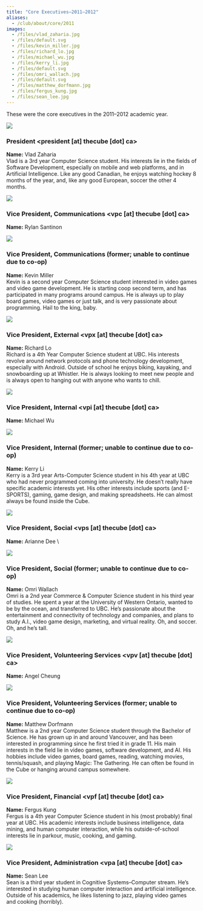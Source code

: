 ```yaml
---
title: "Core Executives—2011–2012"
aliases:
  - /club/about/core/2011
images:
  - /files/vlad_zaharia.jpg
  - /files/default.svg
  - /files/kevin_miller.jpg
  - /files/richard_lo.jpg
  - /files/michael_wu.jpg
  - /files/kerry_li.jpg
  - /files/default.svg
  - /files/omri_wallach.jpg
  - /files/default.svg
  - /files/matthew_dorfmann.jpg
  - /files/fergus_kung.jpg
  - /files/sean_lee.jpg
---
```


These were the core executives in the 2011–2012 academic year.

![](/files/vlad_zaharia.jpg)

### President <president \[at\] thecube \[dot\] ca>

**Name:** Vlad Zaharia \
Vlad is a 3rd year Computer Science student. His interests lie in the fields of Software Development, especially on mobile and web platforms, and in Artificial Intelligence. Like any good Canadian, he enjoys watching hockey 8 months of the year, and, like any good European, soccer the other 4 months.

![](/files/default.svg)

### Vice President, Communications <vpc \[at\] thecube \[dot\] ca>

**Name:** Rylan Santinon

![](/files/kevin_miller.jpg)

### Vice President, Communications (former; unable to continue due to co-op)

**Name:** Kevin Miller \
Kevin is a second year Computer Science student interested in video games and video game development. He is starting coop second term, and has participated in many programs around campus. He is always up to play board games, video games or just talk, and is very passionate about programming. Hail to the king, baby.

![](/files/richard_lo.jpg)

### Vice President, External <vpx \[at\] thecube \[dot\] ca>

**Name:** Richard Lo \
Richard is a 4th Year Computer Science student at UBC. His interests revolve around network protocols and phone technology development, especially with Android. Outside of school he enjoys biking, kayaking, and snowboarding up at Whistler. He is always looking to meet new people and is always open to hanging out with anyone who wants to chill.

![](/files/michael_wu.jpg)

### Vice President, Internal <vpi \[at\] thecube \[dot\] ca>

**Name:** Michael Wu

![](/files/kerry_li.jpg)

### Vice President, Internal (former; unable to continue due to co-op)

**Name:** Kerry Li \
Kerry is a 3rd year Arts-Computer Science student in his 4th year at UBC who had never programmed coming into university. He doesn’t really have specific academic interests yet. His other interests include sports (and E-SPORTS), gaming, game design, and making spreadsheets. He can almost always be found inside the Cube.

![](/files/default.svg)

### Vice President, Social <vps \[at\] thecube \[dot\] ca>

**Name:** Arianne Dee \

![](/files/omri_wallach.jpg)

### Vice President, Social (former; unable to continue due to co-op)

**Name:** Omri Wallach \
Omri is a 2nd year Commerce & Computer Science student in his third year of studies. He spent a year at the University of Western Ontario, wanted to be by the ocean, and transferred to UBC. He’s passionate about the entertainment and connectivity of technology and companies, and plans to study A.I., video game design, marketing, and virtual reality. Oh, and soccer. Oh, and he’s tall.

![](/files/default.svg)

### Vice President, Volunteering Services <vpv \[at\] thecube \[dot\] ca>

**Name:** Angel Cheung

![](/files/matthew_dorfmann.jpg)

### Vice President, Volunteering Services (former; unable to continue due to co-op)

**Name:** Matthew Dorfmann \
Matthew is a 2nd year Computer Science student through the Bachelor of Science. He has grown up in and around Vancouver, and has been interested in programming since he first tried it in grade 11. His main interests in the field lie in video games, software development, and AI. His hobbies include video games, board games, reading, watching movies, tennis/squash, and playing Magic: The Gathering. He can often be found in the Cube or hanging around campus somewhere.

![](/files/fergus_kung.jpg)

### Vice President, Financial <vpf \[at\] thecube \[dot\] ca>

**Name:** Fergus Kung \
Fergus is a 4th year Computer Science student in his (most probably) final year at UBC. His academic interests include business intelligence, data mining, and human computer interaction, while his outside-of-school interests lie in parkour, music, cooking, and gaming.

![](/files/sean_lee.jpg)

### Vice President, Administration <vpa \[at\] thecube \[dot\] ca>

**Name:** Sean Lee \
Sean is a third year student in Cognitive Systems–Computer stream. He’s interested in studying human computer interaction and artificial intelligence. Outside of his academics, he likes listening to jazz, playing video games and cooking (horribly).
